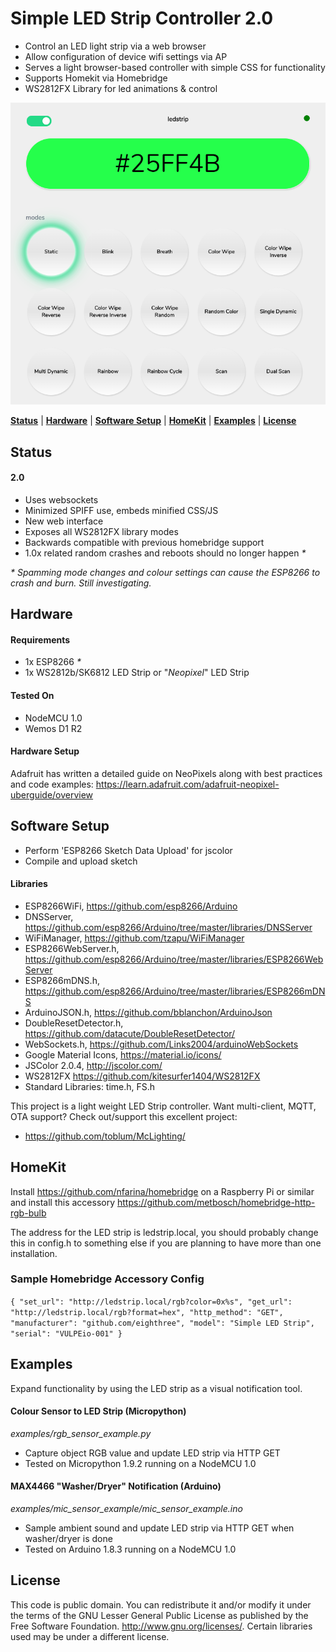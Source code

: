 # Simple LED Strip Controller 2.0
*  Control an LED light strip via a web browser
*  Allow configuration of device wifi settings via AP
*  Serves a light browser-based controller with simple CSS for functionality
*  Supports Homekit via Homebridge
*  WS2812FX Library for led animations &amp; control

![Controller Dashboard](/screenshots/v2.PNG?raw=true "Version 2.0")

**[Status](#status)** |
**[Hardware](#hardware)** |
**[Software Setup](#software-setup)** |
**[HomeKit](#homekit)** |
**[Examples](#examples)** |
**[License](#license)**

## Status

#### 2.0
* Uses websockets
* Minimized SPIFF use, embeds minified CSS/JS
* New web interface
* Exposes all WS2812FX library modes
* Backwards compatible with previous homebridge support
* 1.0x related random crashes and reboots should no longer happen _*_

_* Spamming mode changes and colour settings can cause the ESP8266 to crash and burn. Still investigating._

## Hardware
#### Requirements
* 1x ESP8266 _*_
* 1x WS2812b/SK6812 LED Strip or "_Neopixel_" LED Strip

#### Tested On
* NodeMCU 1.0
* Wemos D1 R2

#### Hardware Setup
Adafruit has written a detailed guide on NeoPixels along with
best practices and code examples: https://learn.adafruit.com/adafruit-neopixel-uberguide/overview

## Software Setup
* Perform 'ESP8266 Sketch Data Upload' for jscolor
* Compile and upload sketch

#### Libraries
* ESP8266WiFi, https://github.com/esp8266/Arduino
* DNSServer, https://github.com/esp8266/Arduino/tree/master/libraries/DNSServer
* WiFiManager, https://github.com/tzapu/WiFiManager
* ESP8266WebServer.h, https://github.com/esp8266/Arduino/tree/master/libraries/ESP8266WebServer
* ESP8266mDNS.h, https://github.com/esp8266/Arduino/tree/master/libraries/ESP8266mDNS
* ArduinoJSON.h, https://github.com/bblanchon/ArduinoJson
* DoubleResetDetector.h, https://github.com/datacute/DoubleResetDetector/
* WebSockets.h, https://github.com/Links2004/arduinoWebSockets
* Google Material Icons, https://material.io/icons/
* JSColor 2.0.4, http://jscolor.com/
* WS2812FX https://github.com/kitesurfer1404/WS2812FX
* Standard Libraries: time.h, FS.h

This project is a light weight LED Strip controller.
Want multi-client, MQTT, OTA support? Check out/support this excellent project:
* https://github.com/toblum/McLighting/


## HomeKit
Install https://github.com/nfarina/homebridge on a Raspberry Pi or similar and
install this accessory https://github.com/metbosch/homebridge-http-rgb-bulb

The address for the LED strip is ledstrip.local, you should probably change
this in config.h to something else if you are planning to have more than one installation.

### Sample Homebridge Accessory Config
`{
 "set_url": "http://ledstrip.local/rgb?color=0x%s",
 "get_url": "http://ledstrip.local/rgb?format=hex",
 "http_method": "GET",
 "manufacturer": "github.com/eighthree",
 "model": "Simple LED Strip",
 "serial": "VULPEio-001"
}`

## Examples
Expand functionality by using the LED strip as a visual notification tool.

#### Colour Sensor to LED Strip (Micropython)
_examples/rgb_sensor_example.py_
* Capture object RGB value and update LED strip via HTTP GET
* Tested on Micropython 1.9.2 running on a NodeMCU 1.0

#### MAX4466 "Washer/Dryer" Notification (Arduino)
_examples/mic_sensor_example/mic_sensor_example.ino_
* Sample ambient sound and update LED strip via HTTP GET when washer/dryer is done
* Tested on Arduino 1.8.3 running on a NodeMCU 1.0

## License
This code is public domain. You can redistribute it and/or modify it under the terms of the
GNU Lesser General Public License as published by the Free Software Foundation.  <http://www.gnu.org/licenses/>. Certain libraries used may be under a different license.
